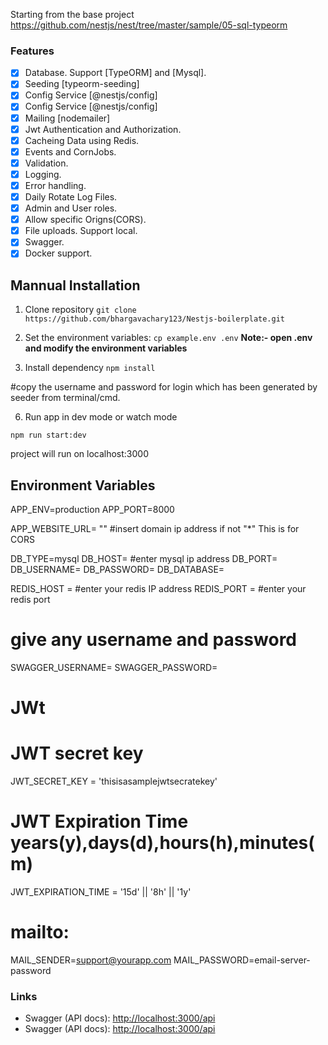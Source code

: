 Starting from the base project https://github.com/nestjs/nest/tree/master/sample/05-sql-typeorm

### Features

- [x] Database. Support [TypeORM] and [Mysql].
- [x] Seeding [typeorm-seeding]
- [x] Config Service [@nestjs/config]
- [x] Config Service [@nestjs/config]
- [x] Mailing [nodemailer]
- [x] Jwt Authentication and Authorization.
- [x] Cacheing Data using Redis.
- [x] Events and CornJobs.
- [x] Validation.
- [x] Logging.
- [x] Error handling.
- [x] Daily Rotate Log Files.
- [x] Admin and User roles.
- [x] Allow specific Origns(CORS).
- [x] File uploads. Support local.
- [x] Swagger.
- [x] Docker support.

## Mannual Installation

1. Clone repository
   `git clone https://github.com/bhargavachary123/Nestjs-boilerplate.git `

2. Set the environment variables:
    `cp example.env .env`
**Note:- open .env and modify the environment variables**

3. Install dependency 
    `npm install`

#copy the username and password for login which has been generated by seeder from terminal/cmd.

6. Run app in dev mode or watch mode

`npm run start:dev`

project will run on localhost:3000

## Environment Variables
APP_ENV=production
APP_PORT=8000

APP_WEBSITE_URL= "" #insert domain ip address if not "*" This is for CORS

DB_TYPE=mysql
DB_HOST=  #enter mysql ip address
DB_PORT=
DB_USERNAME=
DB_PASSWORD=
DB_DATABASE=

REDIS_HOST = #enter your redis IP address
REDIS_PORT = #enter your redis port

# give any username and password
SWAGGER_USERNAME=
SWAGGER_PASSWORD=

# JWt
# JWT secret key
JWT_SECRET_KEY = 'thisisasamplejwtsecratekey'
# JWT Expiration Time years(y),days(d),hours(h),minutes(m)
JWT_EXPIRATION_TIME = '15d' || '8h' || '1y'

# mailto:
MAIL_SENDER=support@yourapp.com
MAIL_PASSWORD=email-server-password
### Links
- Swagger (API docs): <http://localhost:3000/api>
- Swagger (API docs): <http://localhost:3000/api>
